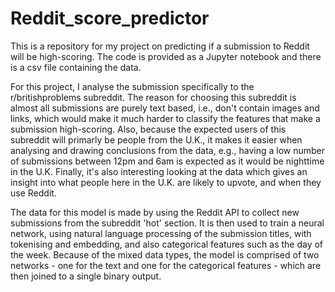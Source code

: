 # Reddit_score_predictor

This is a repository for my project on predicting if a submission to Reddit will be high-scoring.
The code is provided as a Jupyter notebook and there is a csv file containing the data.

For this project, I analyse the submission specifically to the r/britishproblems subreddit. The reason for choosing this subreddit is almost all submissions are purely text based, i.e., don't contain images and links, which would make it much harder to classify the features that make a submission high-scoring. 
Also, because the expected users of this subreddit will primarly be people from the U.K., it makes it easier when analysing and drawing conclusions from the data, e.g., having a low number of submissions between 12pm and 6am is expected as it would be nighttime in the U.K. 
Finally, it's also interesting looking at the data which gives an insight into what people here in the U.K. are likely to upvote, and when they use Reddit.

The data for this model is made by using the Reddit API to collect new submissions from the subreddit 'hot' section. It is then used to train a neural network, using natural language processing of the submission titles, with tokenising and embedding, and also categorical features such as the day of the week. Because of the mixed data types, the model is comprised of two networks - one for the text and one for the categorical features - which are then joined to a single binary output.
